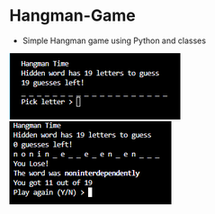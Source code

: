# Hangman-Game
- Simple Hangman game using Python and classes

![Hangman](First.png)
![Hangman](Second.png)